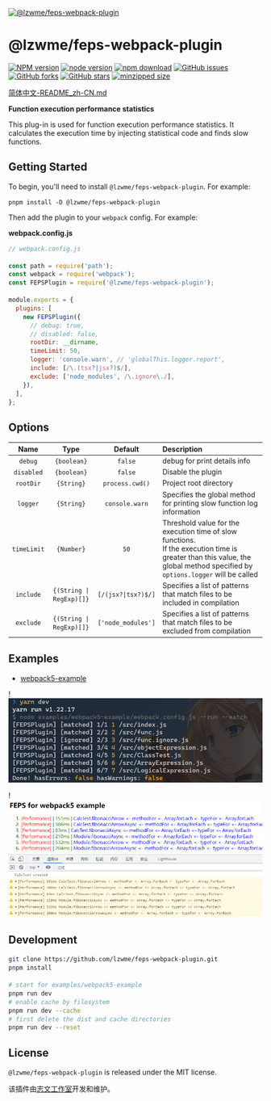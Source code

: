 [![@lzwme/feps-webpack-plugin](https://nodei.co/npm/@lzwme/feps-webpack-plugin.png)][npm-url]

# @lzwme/feps-webpack-plugin

[![NPM version][npm-badge]][npm-url]
[![node version][node-badge]][node-url]
[![npm download][download-badge]][download-url]
[![GitHub issues][issues-badge]][issues-url]
[![GitHub forks][forks-badge]][forks-url]
[![GitHub stars][stars-badge]][stars-url]
[![minzipped size][bundlephobia-badge]][bundlephobia-url]

[简体中文-README_zh-CN.md](./README_zh-CN.md)

**Function execution performance statistics**

This plug-in is used for function execution performance statistics. It calculates the execution time by injecting statistical code and finds slow functions.

## Getting Started

To begin, you'll need to install `@lzwme/feps-webpack-plugin`. For example:

```console
pnpm install -D @lzwme/feps-webpack-plugin
```

Then add the plugin to your `webpack` config. For example:

**webpack.config.js**

```js
// webpack.config.js

const path = require('path');
const webpack = require('webpack');
const FEPSPlugin = require('@lzwme/feps-webpack-plugin');

module.exports = {
  plugins: [
    new FEPSPlugin({
      // debug: true,
      // disabled: false,
      rootDir: __dirname,
      timeLimit: 50,
      logger: 'console.warn', // 'globalThis.logger.report',
      include: [/\.(tsx?|jsx?)$/],
      exclude: ['node_modules', /\.ignore\./],
    }),
  ],
};
```

## Options

|     Name    |    Type    |     Default      | Description                                      |
| :---------: | :--------: | :--------------: | :----------------------------------------------- |
| `debug`     | `{boolean}`| `false`          | debug for print details info |
| `disabled`  | `{boolean}`| `false`          | Disable the plugin |
| `rootDir`   | `{String}` | `process.cwd()`  | Project root directory |
| `logger`    | `{String}` | `console.warn`   | Specifies the global method for printing slow function log information |
| `timeLimit` | `{Number}` | `50`             | Threshold value for the execution time of slow functions.<br> If the execution time is greater than this value, the global method specified by `options.logger` will be called |
| `include`   | `{(String \| RegExp)[]}` |  `[/(jsx?\|tsx?)$/]`  | Specifies a list of patterns that match files to be included in compilation |
| `exclude`   | `{(String \| RegExp)[]}` |  `['node_modules']`  | Specifies a list of patterns that match files to be excluded from compilation |

## Examples

- [webpack5-example](https://github.com/lzwme/feps-webpack-plugin/tree/main/examples/webpack5-example/)


!![yarn-dev.png](docs/snapshot/yarn-dev.png)


!![webpack5-example.png](docs/snapshot/webpack5-example.png)

## Development

```bash
git clone https://github.com/lzwme/feps-webpack-plugin.git
pnpm install

# start for examples/webpack5-example
pnpm run dev
# enable cache by filesystem
pnpm run dev --cache
# first delete the dist and cache directories
pnpm run dev --reset
```

## License

`@lzwme/feps-webpack-plugin` is released under the MIT license.

该插件由[志文工作室](https://lzw.me)开发和维护。


[stars-badge]: https://img.shields.io/github/stars/lzwme/feps-webpack-plugin.svg
[stars-url]: https://github.com/lzwme/feps-webpack-plugin/stargazers
[forks-badge]: https://img.shields.io/github/forks/lzwme/feps-webpack-plugin.svg
[forks-url]: https://github.com/lzwme/feps-webpack-plugin/network
[issues-badge]: https://img.shields.io/github/issues/lzwme/feps-webpack-plugin.svg
[issues-url]: https://github.com/lzwme/feps-webpack-plugin/issues
[npm-badge]: https://img.shields.io/npm/v/@lzwme/feps-webpack-plugin.svg?style=flat-square
[npm-url]: https://npmjs.org/package/@lzwme/feps-webpack-plugin
[node-badge]: https://img.shields.io/badge/node.js-%3E=_14.0.0-green.svg?style=flat-square
[node-url]: https://nodejs.org/download/
[download-badge]: https://img.shields.io/npm/dm/@lzwme/feps-webpack-plugin.svg?style=flat-square
[download-url]: https://npmjs.org/package/@lzwme/feps-webpack-plugin
[bundlephobia-url]: https://bundlephobia.com/result?p=@lzwme/feps-webpack-plugin@latest
[bundlephobia-badge]: https://badgen.net/bundlephobia/minzip/@lzwme/feps-webpack-plugin@latest
